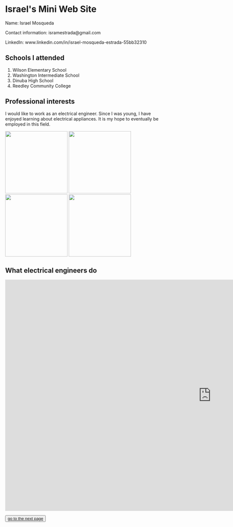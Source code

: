 <h1> Israel's Mini Web Site</h1>

<p> Name: Israel Mosqueda </p>
<p> Contact information: isramestrada@gmail.com </p>
<p> LinkedIn: www.linkedin.com/in/israel-mosqueda-estrada-55bb32310 </p>
  
<h2>Schools I attended</h2>
<ol>
  <li>Wilson Elementary School</li>
  <li>Washington Intermediate School</li>
  <li>Dinuba High School</li>
  <li>Reedley Community College</li>
</ol>

<h2> Professional interests</h2>
<P> I would like to work as an electrical engineer. Since I was young, I have enjoyed learning about electrical appliances. It is my hope to eventually be employed in this field.</P>

<img src = https://blogs.stthom.edu/wp-content/uploads/2022/08/BeYourBold_Blog_Engineering-1024x684.jpg 
height = "200"
width = "200" > <img src = https://ee.nd.edu/wp-content/uploads/sites/8/2020/09/grant.jpg
height = "200"
width = "200" > <img src = https://cdn.prod.website-files.com/65bb5225fbae5bbd7dd3b44f/66444b6e79c2aad62c518bc8_Electrical-16X9.jpeg height = "200" width = "200" > <img src = https://images.ctfassets.net/mviowpldu823/4gLCSuTjAT0rtOlCcw6vbq/2ce7a47cd0f5ed13413e81160296f29c/ECE_header.jpg height = "200" width = "200" > 

<h2> What electrical engineers do </h2>
<iframe width="1321" height="743" src="https://www.youtube.com/embed/E_Iy34hFITE" title="Electrical and Electronic Engineering Technologists and Technician Career Video" frameborder="0" allow="accelerometer; autoplay; clipboard-write; encrypted-media; gyroscope; picture-in-picture; web-share" referrerpolicy="strict-origin-when-cross-origin" allowfullscreen></iframe>

<button> <a href ="isramestrada.github.io
/secondpage" > go to the next page <a/> </button>
